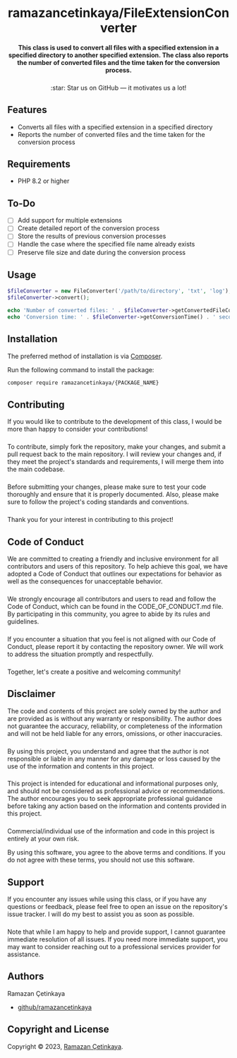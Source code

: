 <h1 align="center">ramazancetinkaya/FileExtensionConverter</h1>

<p align="center">
    <strong>This class is used to convert all files with a specified extension in a specified directory to another specified extension. The class also reports the number of converted files and the time taken for the conversion process.</strong>
</p>

###

<p align="center">
    :star: Star us on GitHub — it motivates us a lot!
</p>

## Features

- Converts all files with a specified extension in a specified directory
- Reports the number of converted files and the time taken for the conversion process

## Requirements

- PHP 8.2 or higher

## To-Do

- [ ] Add support for multiple extensions
- [ ] Create detailed report of the conversion process
- [ ] Store the results of previous conversion processes
- [ ] Handle the case where the specified file name already exists
- [ ] Preserve file size and date during the conversion process

## Usage

```php
$fileConverter = new FileConverter('/path/to/directory', 'txt', 'log');
$fileConverter->convert();

echo 'Number of converted files: ' . $fileConverter->getConvertedFileCount() . PHP_EOL;
echo 'Conversion time: ' . $fileConverter->getConversionTime() . ' seconds' . PHP_EOL;
```

## Installation

The preferred method of installation is via [Composer](https://getcomposer.org/).

Run the following command to install the package:
```bash
composer require ramazancetinkaya/{PACKAGE_NAME}
```

## Contributing
If you would like to contribute to the development of this class, I would be more than happy to consider your contributions!

###

To contribute, simply fork the repository, make your changes, and submit a pull request back to the main repository. I will review your changes and, if they meet the project's standards and requirements, I will merge them into the main codebase.

###

Before submitting your changes, please make sure to test your code thoroughly and ensure that it is properly documented. Also, please make sure to follow the project's coding standards and conventions.

###

Thank you for your interest in contributing to this project!

## Code of Conduct
We are committed to creating a friendly and inclusive environment for all contributors and users of this repository. To help achieve this goal, we have adopted a Code of Conduct that outlines our expectations for behavior as well as the consequences for unacceptable behavior.

###

We strongly encourage all contributors and users to read and follow the Code of Conduct, which can be found in the CODE_OF_CONDUCT.md file. By participating in this community, you agree to abide by its rules and guidelines.

###

If you encounter a situation that you feel is not aligned with our Code of Conduct, please report it by contacting the repository owner. We will work to address the situation promptly and respectfully.

###

Together, let's create a positive and welcoming community!

## Disclaimer

The code and contents of this project are solely owned by the author and are provided as is without any warranty or responsibility. The author does not guarantee the accuracy, reliability, or completeness of the information and will not be held liable for any errors, omissions, or other inaccuracies.

###

By using this project, you understand and agree that the author is not responsible or liable in any manner for any damage or loss caused by the use of the information and contents in this project.

###

This project is intended for educational and informational purposes only, and should not be considered as professional advice or recommendations. The author encourages you to seek appropriate professional guidance before taking any action based on the information and contents provided in this project.

###

Commercial/individual use of the information and code in this project is entirely at your own risk.

By using this software, you agree to the above terms and conditions. If you do not agree with these terms, you should not use this software.

## Support
If you encounter any issues while using this class, or if you have any questions or feedback, please feel free to open an issue on the repository's issue tracker. I will do my best to assist you as soon as possible.

###

Note that while I am happy to help and provide support, I cannot guarantee immediate resolution of all issues. If you need more immediate support, you may want to consider reaching out to a professional services provider for assistance.

## Authors

Ramazan Çetinkaya

- [github/ramazancetinkaya](https://github.com/ramazancetinkaya)

## Copyright and License

Copyright © 2023, [Ramazan Çetinkaya](https://github.com/ramazancetinkaya).
